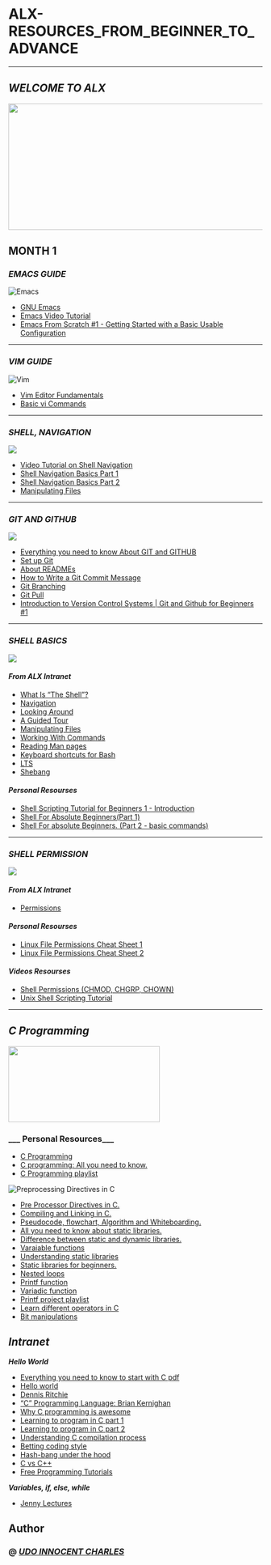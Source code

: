 # ALX-RESOURCES_FROM_BEGINNER_TO_ADVANCE
___
## ___WELCOME TO ALX___

<img src="https://encrypted-tbn0.gstatic.com/images?q=tbn:ANd9GcQHmKf8fnlYjTTLoV2OxOln-ON52Uhb0IV7PQ&usqp=CAU" width="1500" height="250">

## MONTH 1

### ___EMACS GUIDE___
![Emacs](https://encrypted-tbn0.gstatic.com/images?q=tbn:ANd9GcT71Jprd_zomZAmZrqoJU32QaIK34NCzPwblA&usqp=CAU)
- [GNU Emacs](https://www.gnu.org/software/emacs/tour/)
- [Emacs Video Tutorial](https://www.youtube.com/watch?v=jPkIaqSh3cA)
- [Emacs From Scratch #1 - Getting Started with a Basic Usable Configuration](https://www.youtube.com/watch?v=74zOY-vgkyw)

___


### ___VIM GUIDE___
![Vim](https://encrypted-tbn0.gstatic.com/images?q=tbn:ANd9GcQls24qGIM1Sb2SpZm1hU6MK6hqobnenQlVf-f0yjFQfmzeXMjdeT-StuJBcVg5UkWdZWc&usqp=CAU)

- [Vim Editor Fundamentals](https://www.youtube.com/watch?v=XguBRi4TDNc)
- [Basic vi Commands](https://www.cs.colostate.edu/helpdocs/vi.html)

___


### ___SHELL, NAVIGATION___
<img src="https://encrypted-tbn0.gstatic.com/images?q=tbn:ANd9GcQ01tiexbKmJEqe44i8xLb6ktAo0Otjj75HBg&usqp=CAU">

- [Video Tutorial on Shell Navigation](https://www.youtube.com/watch?v=UJ8n7Jz9HMc)
- [Shell Navigation Basics Part 1](http://linuxcommand.org/lc3_lts0020.php)
- [Shell Navigation Basics Part 2](http://linuxcommand.org/lc3_lts0030.php)
- [Manipulating Files](http://linuxcommand.org/lc3_lts0050.php)

___

### ___GIT AND GITHUB___
<img src="https://encrypted-tbn0.gstatic.com/images?q=tbn:ANd9GcRJ5r5PQ6gd9XnGlSu4LnBqV4lMDhZhQkKLiA&usqp=CAU">

- [Everything you need to know About GIT and GITHUB](https://www.youtube.com/watch?v=RGOj5yH7evk)
- [Set up Git](https://docs.github.com/en/get-started/quickstart/set-up-git)
- [About READMEs](https://docs.github.com/en/repositories/managing-your-repositorys-settings-and-features/customizing-your-repository/about-readmes)
- [How to Write a Git Commit Message](https://docs.github.com/en/repositories/managing-your-repositorys-settings-and-features/customizing-your-repository/about-readmes)
- [Git Branching](https://learngitbranching.js.org/)
- [Git Pull](https://codeinthehole.com/tips/pull-requests-and-other-good-practices-for-teams-using-github/)
- [Introduction to Version Control Systems | Git and Github for Beginners #1](https://www.youtube.com/watch?v=uxAsIobfu88)

___

### ___SHELL BASICS___
<img src="https://encrypted-tbn0.gstatic.com/images?q=tbn:ANd9GcTPTQoeA6Y9lv-vXeadtHRu-O1kX_6LYZi_Jw&usqp=CAU" >

#### ___From ALX Intranet___
- [What Is “The Shell”?](http://linuxcommand.org/lc3_lts0010.php)
- [Navigation](http://linuxcommand.org/lc3_lts0020.php)
- [Looking Around](http://linuxcommand.org/lc3_lts0030.php)
- [A Guided Tour](http://linuxcommand.org/lc3_lts0040.php)
- [Manipulating Files](http://linuxcommand.org/lc3_lts0050.php)
- [Working With Commands](http://linuxcommand.org/lc3_lts0060.php)
- [Reading Man pages](http://linuxcommand.org/lc3_man_pages/man1.html)
- [Keyboard shortcuts for Bash](https://www.howtogeek.com/181/keyboard-shortcuts-for-bash-command-shell-for-ubuntu-debian-suse-redhat-linux-etc/)
- [LTS](https://wiki.ubuntu.com/LTS)
- [Shebang](https://en.wikipedia.org/wiki/Shebang_%28Unix%29)

#### ___Personal Resourses___
- [Shell Scripting Tutorial for Beginners 1 - Introduction](https://www.youtube.com/watch?v=cQepf9fY6cE&list=PLS1QulWo1RIYmaxcEqw5JhK3b-6rgdWO_)
- [Shell For Absolute Beginners(Part 1)](https://www.youtube.com/watch?v=UJ8n7Jz9HMc&t=17s)
- [Shell For absolute Beginners. (Part 2 - basic commands)](https://www.youtube.com/watch?v=P8OP4kbIUKo&t=15s)

___

### ___SHELL PERMISSION___

<img src="https://encrypted-tbn0.gstatic.com/images?q=tbn:ANd9GcSS36E8aM5ThP0oGh5bvP2NelnmCcoeV_nJ_w&usqp=CAU">

#### ___From ALX Intranet___
- [Permissions](http://linuxcommand.org/lc3_lts0090.php)

#### ___Personal Resourses___
- [Linux File Permissions Cheat Sheet 1](https://www.stationx.net/linux-file-permissions-cheat-sheet/)
- [Linux File Permissions Cheat Sheet 2](https://www.psychz.net/client/kb/en/linux-file-permissions-cheat-sheet.html)

#### ___Videos Resourses___
- [Shell Permissions (CHMOD, CHGRP, CHOWN)](https://www.youtube.com/watch?v=vE5lXygsogg)
- [Unix Shell Scripting Tutorial](https://www.youtube.com/watch?v=HvonLym2eDw)
___

## ___C Programming___
<img width="300" height="150" src="https://encrypted-tbn0.gstatic.com/images?q=tbn:ANd9GcRo4GUjFkesFbctkKWs9GNPp1bjpZL-vLtLyg&usqp=CAU">

### ___ Personal Resources___ 
- [C Programming](https://youtube.com/playlist?list=PL_c9BZzLwBRKKqOc9TJz1pP0ASrxLMtp2)
- [C programming: All you need to know.](https://youtube.com/playlist?list=PLdo5W4Nhv31a8UcMN9-35ghv8qyFWD9_S)
- [C Programming playlist](https://youtube.com/playlist?list=PL9ooVrP1hQOFrNo8jK9Yb2g2eMHz7hTu9)

![Preprocessing Directives in C](https://github.com/Innocentsax/ALX-RESOURCES_FROM_BEGINNER_TO_ADVANCE/assets/117779858/a331dc9e-4cc3-4433-af82-36ddb3cb819f)
- [Pre Processor Directives in C.](https://youtu.be/X6HiYbY3Uak)
- [Compiling and Linking in C.](https://youtu.be/HQAIj6ejefY)
- [Pseudocode, flowchart, Algorithm and Whiteboarding.](https://youtu.be/cmqtfh-v13k)
- [All you need to know about static libraries.](https://dev.to/iamkhalil42/all-you-need-to-know-about-c-static-libraries-1o0b)
- [Difference between static and dynamic libraries.](https://www.linkedin.com/pulse/difference-between-static-vs-dynamic-libraries-nicolas-ribeiro/)
- [Varaiable functions](https://www.ibm.com/docs/en/ztpf/2021?topic=warnings-unused-variables-functions)
- [Understanding static libraries](https://www.linkedin.com/pulse/coding-ismo-playlist-understand-c-static-libraries-gil-posada)
- [Static libraries for beginners.](https://www.linkedin.com/pulse/c-static-libraries-beginners-mariem-matri/)
- [Nested loops](https://youtu.be/Bl21uAvRiXc)
- [Printf function](http://www.firmcodes.com/write-printf-function-c/)
- [Variadic function](https://youtu.be/S-ak715zIIE)
- [Printf project playlist](https://youtube.com/playlist?list=PL2yowC_WIiA5FUlIPz1XQceskxWT8pepB)
- [Learn different operators in C](https:/n/youtu.be/hOLAoo2p7gM)
- [Bit manipulations](https://codewise.hashnode.dev/) 


## ___Intranet___ 
___Hello World___

- [Everything you need to know to start with C pdf](https://s3.amazonaws.com/alx-intranet.hbtn.io/uploads/misc/2022/4/e0ccf91eec6b977a9e00ed384dc285df9c2772e3.pdf?X-Amz-Algorithm=AWS4-HMAC-SHA256&X-Amz-Credential=AKIARDDGGGOUSBVO6H7D%2F20230104%2Fus-east-1%2Fs3%2Faws4_request&X-Amz-Date=20230104T155404Z&X-Amz-Expires=86400&X-Amz-SignedHeaders=host&X-Amz-Signature=dd33e8dfb92be3cc7150b3b9be22349b0be0a27502ad2e899c4191b9f0d1f902)
- [Hello world](https://youtu.be/co0b0xLEuRM)
- [Dennis Ritchie](https://en.wikipedia.org/wiki/Dennis_Ritchie)
- [“C” Programming Language: Brian Kernighan](https://youtu.be/de2Hsvxaf8M)
- [Why C programming is awesome](https://youtu.be/smGalmxPVYc)
- [Learning to program in C part 1](https://youtu.be/rk2fK2IIiiQ)
- [Learning to program in C part 2](https://youtu.be/FwpP_MsZWnU)
- [Understanding C compilation process](https://youtu.be/VDslRumKvRA)
- [Betting coding style](https://github.com/holbertonschool/Betty/wiki)
- [Hash-bang under the hood](https://twitter.com/unix_byte/status/1024147947393495040?s=21)
- [C vs C++](http://harmful.cat-v.org/software/c++/) 
- [Free Programming Tutorials](https://www.learninglad.com/)

___Variables, if, else, while___ 
- [Jenny Lectures](https://youtu.be/oWTnLzWkF5w)


## Author
### @ ___[UDO INNOCENT CHARLES](https://github.com/Innocentsax)___
